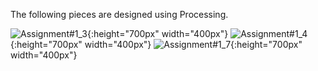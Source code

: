 The following pieces are designed using Processing.

![Assignment#1_3](https://user-images.githubusercontent.com/59351131/126672871-54c91164-4b5c-47e4-8601-a983618f45c1.jpg){:height="700px" width="400px"}
![Assignment#1_4](https://user-images.githubusercontent.com/59351131/126672922-bd5bb48f-2bbc-4d4d-8e8c-15751384c3fc.jpg){:height="700px" width="400px"}
![Assignment#1_7](https://user-images.githubusercontent.com/59351131/126672945-abc0e863-71e7-42bf-a13f-c84b60ed23f3.jpg){:height="700px" width="400px"}
